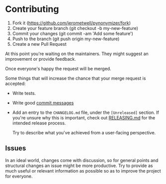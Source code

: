 # Contributing

1. Fork it (https://github.com/jerometwell/pynonymizer/fork)
2. Create your feature branch (git checkout -b my-new-feature)
3. Commit your changes (git commit -am 'Add some feature')
4. Push to the branch (git push origin my-new-feature)
5. Create a new Pull Request

At this point you're waiting on the maintainers. They might suggest an improvement or provide feedback.

Once everyone's happy the request will be merged.

Some things that will increase the chance that your merge request is accepted:

* Write tests.
* Write good [commit messages](http://tbaggery.com/2008/04/19/a-note-about-git-commit-messages.html)
* Add an entry to the `CHANGELOG.md` file, under the `[Unreleased]` section. If you're unsure why this is important, check out [RELEASING.md](RELEASING.md) for the intended release process.
  
  Try to describe what you've achieved from a user-facing perspective. 

## Issues

In an ideal world, changes come with discussion, so for general points and structural changes an issue might be more productive.
Try to provide as much useful or relevant information as possible so as to improve the project for everyone.


